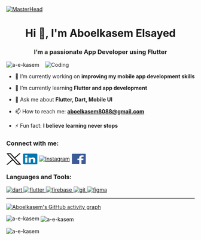 [![MasterHead](https://firebasestorage.googleapis.com/v0/b/flexi-coding.appspot.com/o/dempgi7-520f8d5f-63d4-4453-8822-dbc149ae27f8.gif?alt=media&token=91c0c7b2-93c3-4029-b011-1a8703c5730d)](https://github.com/a-e-kasem)

<h1 align="center">Hi 👋, I'm Aboelkasem Elsayed</h1>
<h3 align="center">I’m a passionate App Developer using Flutter</h3>
<img align="right" alt="Coding" width="400" src="https://cdn.dribbble.com/users/1162077/screenshots/3848914/programmer.gif">

<p align="left"> <img src="https://komarev.com/ghpvc/?username=a-e-kasem&label=Profile%20views&color=0e75b6&style=flat" alt="a-e-kasem" /> </p>

- 🔭 I’m currently working on **improving my mobile app development skills**

- 🌱 I’m currently learning **Flutter and app development**

- 💬 Ask me about **Flutter, Dart, Mobile UI**

- 📫 How to reach me: **aboelkasem8088@gmail.com**

- ⚡ Fun fact: **I believe learning never stops**

<h3 align="left">Connect with me:</h3>
<p align="left">
<a href="https://x.com/a_e_kasem" target="blank"><img align="center" src="https://raw.githubusercontent.com/devicons/devicon/master/icons/twitter/twitter-original.svg" alt="X" height="30" width="40" /></a>
<a href="https://www.linkedin.com/in/a-e-kasem/" target="blank"><img align="center" src="https://raw.githubusercontent.com/devicons/devicon/master/icons/linkedin/linkedin-original.svg" alt="LinkedIn" height="30" width="40" /></a>
<a href="https://www.instagram.com/a_e_kasem/" target="blank"><img align="center" src="https://raw.githubusercontent.com/devicons/devicon/master/icons/instagram/instagram-original.svg" alt="Instagram" height="30" width="40" /></a>
<a href="https://www.facebook.com/aboelkasem.elsayed" target="blank"><img align="center" src="https://raw.githubusercontent.com/devicons/devicon/master/icons/facebook/facebook-original.svg" alt="Facebook" height="30" width="40" /></a>
</p>

<h3 align="left">Languages and Tools:</h3>
<p align="left">
  <a href="https://dart.dev" target="_blank"> <img src="https://www.vectorlogo.zone/logos/dartlang/dartlang-icon.svg" alt="dart" width="40" height="40"/> </a>
  <a href="https://flutter.dev" target="_blank"> <img src="https://www.vectorlogo.zone/logos/flutterio/flutterio-icon.svg" alt="flutter" width="40" height="40"/> </a>
  <a href="https://firebase.google.com/" target="_blank"> <img src="https://www.vectorlogo.zone/logos/firebase/firebase-icon.svg" alt="firebase" width="40" height="40"/> </a>
  <a href="https://git-scm.com/" target="_blank"> <img src="https://www.vectorlogo.zone/logos/git-scm/git-scm-icon.svg" alt="git" width="40" height="40"/> </a>
  <a href="https://www.figma.com/" target="_blank"> <img src="https://www.vectorlogo.zone/logos/figma/figma-icon.svg" alt="figma" width="40" height="40"/> </a>
</p>

---

[![Aboelkasem's GitHub activity graph](https://activity-graph.herokuapp.com/graph?username=a-e-kasem&theme=xcode)](https://github.com/a-e-kasem)

<p><img align="left" src="https://github-readme-stats.vercel.app/api/top-langs?username=a-e-kasem&show_icons=true&locale=en&layout=compact&theme=tokyonight" alt="a-e-kasem" /></p>

<p>&nbsp;<img align="center" src="https://github-readme-stats.vercel.app/api?username=a-e-kasem&show_icons=true&locale=en&theme=tokyonight" alt="a-e-kasem" /></p>

<p><img align="center" src="https://github-readme-streak-stats.herokuapp.com/?user=a-e-kasem&theme=tokyonight" alt="a-e-kasem" /></p>
